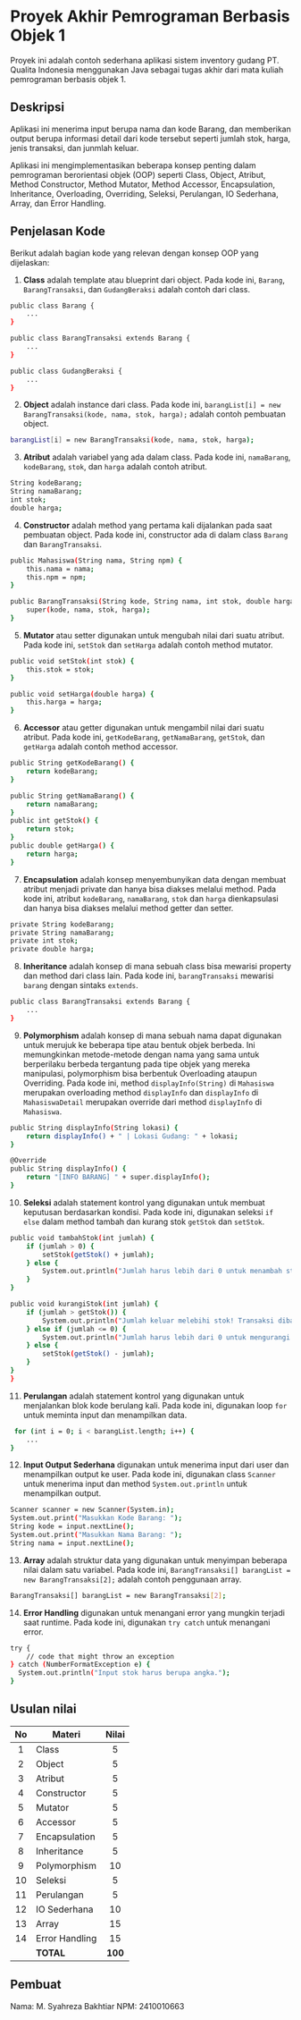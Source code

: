 # Proyek Akhir Pemrograman Berbasis Objek 1

Proyek ini adalah contoh sederhana aplikasi sistem inventory gudang PT. Qualita Indonesia menggunakan Java sebagai tugas akhir dari mata kuliah pemrograman berbasis objek 1.

## Deskripsi

Aplikasi ini menerima input berupa nama dan kode Barang, dan memberikan output berupa informasi detail dari kode tersebut seperti jumlah stok, harga, jenis transaksi, dan junmlah keluar.

Aplikasi ini mengimplementasikan beberapa konsep penting dalam pemrograman berorientasi objek (OOP) seperti Class, Object, Atribut, Method Constructor, Method Mutator, Method Accessor, Encapsulation, Inheritance, Overloading, Overriding, Seleksi, Perulangan, IO Sederhana, Array, dan Error Handling.

## Penjelasan Kode

Berikut adalah bagian kode yang relevan dengan konsep OOP yang dijelaskan:

1. **Class** adalah template atau blueprint dari object. Pada kode ini, `Barang`, `BarangTransaksi`, dan `GudangBeraksi` adalah contoh dari class.

```bash
public class Barang {
    ...
}

public class BarangTransaksi extends Barang {
    ...
}

public class GudangBeraksi {
    ...
}
```

2. **Object** adalah instance dari class. Pada kode ini, `barangList[i] = new BarangTransaksi(kode, nama, stok, harga);` adalah contoh pembuatan object.

```bash
barangList[i] = new BarangTransaksi(kode, nama, stok, harga);
```

3. **Atribut** adalah variabel yang ada dalam class. Pada kode ini, `namaBarang`, `kodeBarang`, `stok`, dan `harga` adalah contoh atribut.

```bash
String kodeBarang;
String namaBarang;
int stok;
double harga;
```

4. **Constructor** adalah method yang pertama kali dijalankan pada saat pembuatan object. Pada kode ini, constructor ada di dalam class `Barang` dan `BarangTransaksi`.

```bash
public Mahasiswa(String nama, String npm) {
    this.nama = nama;
    this.npm = npm;
}

public BarangTransaksi(String kode, String nama, int stok, double harga) {
    super(kode, nama, stok, harga);
}
```

5. **Mutator** atau setter digunakan untuk mengubah nilai dari suatu atribut. Pada kode ini, `setStok` dan `setHarga` adalah contoh method mutator.

```bash
public void setStok(int stok) {
    this.stok = stok;
}

public void setHarga(double harga) {
    this.harga = harga;
}
```

6. **Accessor** atau getter digunakan untuk mengambil nilai dari suatu atribut. Pada kode ini, `getKodeBarang`, `getNamaBarang`, `getStok`, dan `getHarga` adalah contoh method accessor.

```bash
public String getKodeBarang() {
    return kodeBarang;
}

public String getNamaBarang() {
    return namaBarang;
}
public int getStok() {
    return stok;
}
public double getHarga() {
    return harga;
}
```

7. **Encapsulation** adalah konsep menyembunyikan data dengan membuat atribut menjadi private dan hanya bisa diakses melalui method. Pada kode ini, atribut `kodeBarang`, `namaBarang`, `stok` dan `harga` dienkapsulasi dan hanya bisa diakses melalui method getter dan setter.

```bash
private String kodeBarang;
private String namaBarang;
private int stok;
private double harga;
```

8. **Inheritance** adalah konsep di mana sebuah class bisa mewarisi property dan method dari class lain. Pada kode ini, `barangTransaksi` mewarisi `barang` dengan sintaks `extends`.

```bash
public class BarangTransaksi extends Barang {
    ...
}
```

9. **Polymorphism** adalah konsep di mana sebuah nama dapat digunakan untuk merujuk ke beberapa tipe atau bentuk objek berbeda. Ini memungkinkan metode-metode dengan nama yang sama untuk berperilaku berbeda tergantung pada tipe objek yang mereka manipulasi, polymorphism bisa berbentuk Overloading ataupun Overriding. Pada kode ini, method `displayInfo(String)` di `Mahasiswa` merupakan overloading method `displayInfo` dan `displayInfo` di `MahasiswaDetail` merupakan override dari method `displayInfo` di `Mahasiswa`.

```bash
public String displayInfo(String lokasi) {
    return displayInfo() + " | Lokasi Gudang: " + lokasi;
}

@Override
public String displayInfo() {
    return "[INFO BARANG] " + super.displayInfo();
}
```

10. **Seleksi** adalah statement kontrol yang digunakan untuk membuat keputusan berdasarkan kondisi. Pada kode ini, digunakan seleksi `if else` dalam method tambah dan kurang stok `getStok` dan `setStok`.

```bash
public void tambahStok(int jumlah) {
    if (jumlah > 0) {
        setStok(getStok() + jumlah);
    } else {
        System.out.println("Jumlah harus lebih dari 0 untuk menambah stok.");
    }
}

public void kurangiStok(int jumlah) {
    if (jumlah > getStok()) {
        System.out.println("Jumlah keluar melebihi stok! Transaksi dibatalkan.");
    } else if (jumlah <= 0) {
        System.out.println("Jumlah harus lebih dari 0 untuk mengurangi stok.");
    } else {
        setStok(getStok() - jumlah);
    }
}
}
```

11. **Perulangan** adalah statement kontrol yang digunakan untuk menjalankan blok kode berulang kali. Pada kode ini, digunakan loop `for` untuk meminta input dan menampilkan data.

```bash
 for (int i = 0; i < barangList.length; i++) {
    ...
}
```

12. **Input Output Sederhana** digunakan untuk menerima input dari user dan menampilkan output ke user. Pada kode ini, digunakan class `Scanner` untuk menerima input dan method `System.out.println` untuk menampilkan output.

```bash
Scanner scanner = new Scanner(System.in);
System.out.print("Masukkan Kode Barang: ");
String kode = input.nextLine();
System.out.print("Masukkan Nama Barang: ");
String nama = input.nextLine();
```

13. **Array** adalah struktur data yang digunakan untuk menyimpan beberapa nilai dalam satu variabel. Pada kode ini, `BarangTransaksi[] barangList = new BarangTransaksi[2];` adalah contoh penggunaan array.

```bash
BarangTransaksi[] barangList = new BarangTransaksi[2];
```

14. **Error Handling** digunakan untuk menangani error yang mungkin terjadi saat runtime. Pada kode ini, digunakan `try catch` untuk menangani error.

```bash
try {
    // code that might throw an exception
} catch (NumberFormatException e) {
  System.out.println("Input stok harus berupa angka.");
}
```

## Usulan nilai

| No  | Materi         |  Nilai  |
| :-: | -------------- | :-----: |
|  1  | Class          |    5    |
|  2  | Object         |    5    |
|  3  | Atribut        |    5    |
|  4  | Constructor    |    5    |
|  5  | Mutator        |    5    |
|  6  | Accessor       |    5    |
|  7  | Encapsulation  |    5    |
|  8  | Inheritance    |    5    |
|  9  | Polymorphism   |   10    |
| 10  | Seleksi        |    5    |
| 11  | Perulangan     |    5    |
| 12  | IO Sederhana   |   10    |
| 13  | Array          |   15    |
| 14  | Error Handling |   15    |
|     | **TOTAL**      | **100** |

## Pembuat

Nama: M. Syahreza Bakhtiar
NPM: 2410010663
